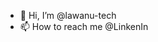 - 👋 Hi, I’m @lawanu-tech
- 📫 How to reach me @LinkenIn

<!---
lawanu-tech/lawanu-tech is a ✨ special ✨ repository because its `README.md` (this file) appears on your GitHub profile.
You can click the Preview link to take a look at your changes.
--->
